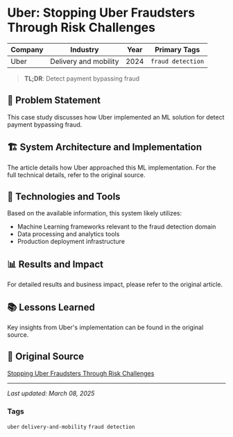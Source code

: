 # Uber: Stopping Uber Fraudsters Through Risk Challenges

| Company | Industry | Year | Primary Tags | 
|---------|----------|------|--------------|
| Uber | Delivery and mobility | 2024 | `fraud detection` |

> **TL;DR**: Detect payment bypassing fraud

## 📝 Problem Statement

This case study discusses how Uber implemented an ML solution for detect payment bypassing fraud.

## 🏗️ System Architecture and Implementation

The article details how Uber approached this ML implementation. For the full technical details, refer to the original source.

## 🔧 Technologies and Tools

Based on the available information, this system likely utilizes:

- Machine Learning frameworks relevant to the fraud detection domain
- Data processing and analytics tools
- Production deployment infrastructure

## 📊 Results and Impact

For detailed results and business impact, please refer to the original article.

## 📚 Lessons Learned

Key insights from Uber's implementation can be found in the original source.

## 🔗 Original Source

[Stopping Uber Fraudsters Through Risk Challenges](https://www.uber.com/en-GB/blog/stopping-uber-fraudsters-through-risk-challenges/ )

---

*Last updated: March 08, 2025*

### Tags

`uber` `delivery-and-mobility` `fraud detection`
